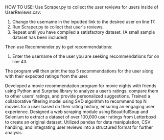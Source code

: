 HOW TO USE:
Use Scraper.py to collect the user reviews for users inside of UserReviews.csv:
1. Change the username in the inputted link to the desired user on line 17.
2. Run Scraper.py to collect that user's reviews.
3. Repeat until you have compiled a satisfactory dataset. (A small sample dataset has been included)
   
Then use Recommender.py to get recommendations:
1. Enter the username of the user you are seeking recommendations for on line 43.

The program will then print the top 5 recommendations for the user along with their expected ratings from the user.


Developed a movie recommendation program for movie nights with friends using Python and Surprise library to analyze a user’s ratings, compare them to other users’ ratings, and provide personalized suggestions.
Trained a collaborative filtering model using SVD algorithm to recommend top N movies for a user based on their rating history, ensuring an engaging user experience.
Designed a web scraping module using BeautifulSoup and Selenium to extract a dataset of over 100,000 user ratings from Letterboxd to create an original dataset.
Utilized pandas for data manipulation, CSV handling, and integrating user reviews into a structured format for further analysis.
